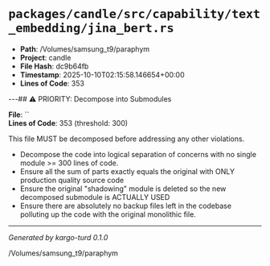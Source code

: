 # `packages/candle/src/capability/text_embedding/jina_bert.rs`

- **Path**: /Volumes/samsung_t9/paraphym
- **Project**: candle
- **File Hash**: dc9b64fb  
- **Timestamp**: 2025-10-10T02:15:58.146654+00:00  
- **Lines of Code**: 353

---## ⚠️ PRIORITY: Decompose into Submodules

**File**: ``  
**Lines of Code**: 353 (threshold: 300)

This file MUST be decomposed before addressing any other violations.

- Decompose the code into logical separation of concerns with no single module >= 300 lines of code. 
- Ensure all the sum of parts exactly equals the original with ONLY production quality source code
- Ensure the original "shadowing" module is deleted so the new decomposed submodule is ACTUALLY USED
- Ensure there are absolutely no backup files left in the codebase polluting up the code with the original monolithic file.

------

*Generated by kargo-turd 0.1.0*

/Volumes/samsung_t9/paraphym